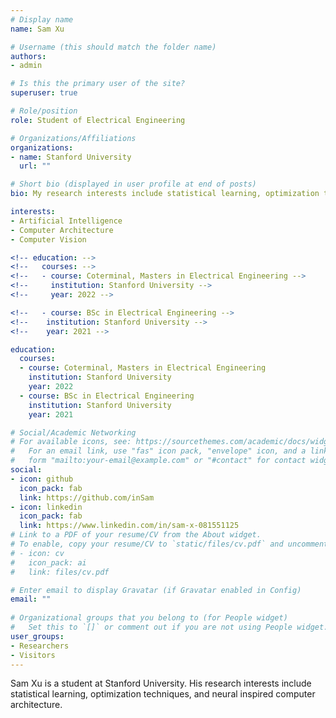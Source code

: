 ```yaml
---
# Display name
name: Sam Xu

# Username (this should match the folder name)
authors:
- admin

# Is this the primary user of the site?
superuser: true

# Role/position
role: Student of Electrical Engineering

# Organizations/Affiliations
organizations:
- name: Stanford University
  url: ""

# Short bio (displayed in user profile at end of posts)
bio: My research interests include statistical learning, optimization techniques, and neural inspired computer architecture. 

interests:
- Artificial Intelligence
- Computer Architecture
- Computer Vision

<!-- education: -->
<!--   courses: -->
<!--   - course: Coterminal, Masters in Electrical Engineering -->
<!--     institution: Stanford University -->
<!--     year: 2022 -->

<!--   - course: BSc in Electrical Engineering -->
<!-- 	institution: Stanford University -->
<!-- 	year: 2021 -->

education:
  courses:
  - course: Coterminal, Masters in Electrical Engineering
    institution: Stanford University
    year: 2022
  - course: BSc in Electrical Engineering
    institution: Stanford University
    year: 2021

# Social/Academic Networking
# For available icons, see: https://sourcethemes.com/academic/docs/widgets/#icons
#   For an email link, use "fas" icon pack, "envelope" icon, and a link in the
#   form "mailto:your-email@example.com" or "#contact" for contact widget.
social:
- icon: github
  icon_pack: fab
  link: https://github.com/inSam
- icon: linkedin
  icon_pack: fab
  link: https://www.linkedin.com/in/sam-x-081551125
# Link to a PDF of your resume/CV from the About widget.
# To enable, copy your resume/CV to `static/files/cv.pdf` and uncomment the lines below.  
# - icon: cv
#   icon_pack: ai
#   link: files/cv.pdf

# Enter email to display Gravatar (if Gravatar enabled in Config)
email: ""
  
# Organizational groups that you belong to (for People widget)
#   Set this to `[]` or comment out if you are not using People widget.  
user_groups:
- Researchers
- Visitors
---
```


Sam Xu is a student at Stanford University. His research interests include statistical learning, optimization techniques, and neural inspired computer architecture.

